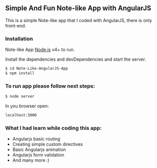 ## Simple And Fun Note-like App with AngularJS
 This is a simple Note-like app that I coded with AngularJS, 
 there is only front-end.


### Installation

Note-like App  [Node.js](https://nodejs.org/) v4+ to run.

Install the dependencies and devDependencies and start the server.

```sh
$ cd Note-Like-AngularJS-App
$ npm install 
```

### To run app please follow next steps:

```sh
$ node server
```

 In you browser open: 
```sh
localhost:3000
```

### What I had learn while coding this app:
* Angularjs basic routing
* Creating simple custom directives
* Basic Angularjs animation
* Angularjs form validation
* And many more :)

